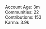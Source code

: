 Account Age: 3m                                                    
Communities: 22                                                    
Contributions: 153                                                  
Karma: 3.9k                                                      
 
